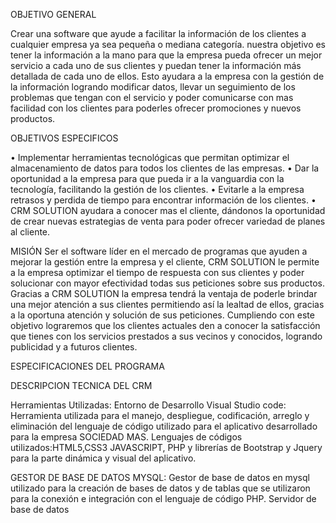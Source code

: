 OBJETIVO GENERAL

Crear una software que ayude a facilitar la información de los clientes a cualquier empresa ya sea pequeña o mediana categoría. nuestra objetivo es tener la información a la mano para que la empresa pueda ofrecer un mejor servicio a cada uno de sus clientes y puedan tener la información más detallada de cada uno de ellos. Esto ayudara a la empresa con la gestión de la información logrando modificar datos, llevar un seguimiento de los problemas que tengan con el servicio y poder comunicarse con mas facilidad con los clientes para poderles ofrecer promociones y nuevos productos.

OBJETIVOS ESPECIFICOS

• Implementar herramientas tecnológicas que permitan optimizar el almacenamiento de datos para todos los clientes de las empresas. • Dar la oportunidad a la empresa para que pueda ir a la vanguardia con la tecnología, facilitando la gestión de los clientes. • Evitarle a la empresa retrasos y perdida de tiempo para encontrar información de los clientes. • CRM SOLUTION ayudara a conocer mas el cliente, dándonos la oportunidad de crear nuevas estrategias de venta para poder ofrecer variedad de planes al cliente.

MISIÓN Ser el software líder en el mercado de programas que ayuden a mejorar la gestión entre la empresa y el cliente, CRM SOLUTION le permite a la empresa optimizar el tiempo de respuesta con sus clientes y poder solucionar con mayor efectividad todas sus peticiones sobre sus productos. Gracias a CRM SOLUTION la empresa tendrá la ventaja de poderle brindar una mejor atención a sus clientes permitiendo así la lealtad de ellos, gracias a la oportuna atención y solución de sus peticiones. Cumpliendo con este objetivo lograremos que los clientes actuales den a conocer la satisfacción que tienes con los servicios prestados a sus vecinos y conocidos, logrando publicidad y a futuros clientes.

ESPECIFICACIONES DEL PROGRAMA

DESCRIPCION TECNICA DEL CRM

Herramientas Utilizadas: Entorno de Desarrollo Visual Studio code: Herramienta utilizada para el manejo, despliegue, codificación, arreglo y eliminación del lenguaje de código utilizado para el aplicativo desarrollado para la empresa SOCIEDAD MAS. Lenguajes de códigos utilizados:HTML5,CSS3 JAVASCRIPT, PHP y librerías de Bootstrap y Jquery para la parte dinámica y visual del aplicativo.

GESTOR DE BASE DE DATOS MYSQL: Gestor de base de datos en mysql utilizado para la creación de bases de datos y de tablas que se utilizaron para la conexión e integración con el lenguaje de código PHP. Servidor de base de datos
